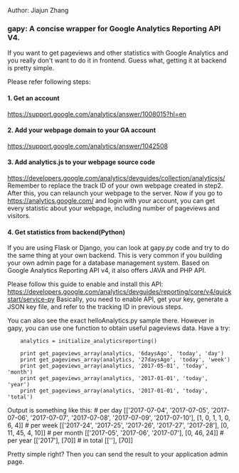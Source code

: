 Author: Jiajun Zhang

### gapy: A concise wrapper for Google Analytics Reporting API V4.

If you want to get pageviews and other statistics with Google Analytics and you really don't 
want to do it in frontend. Guess what, getting it at backend is pretty simple.

Please refer following steps:

#### 1. Get an account

https://support.google.com/analytics/answer/1008015?hl=en

#### 2. Add your webpage domain to your GA account

https://support.google.com/analytics/answer/1042508

#### 3. Add analytics.js to your webpage source code

https://developers.google.com/analytics/devguides/collection/analyticsjs/
Remember to replace the track ID of your own webpage created in step2. After this, you can 
relaunch your webpage to the server.
Now if you go to https://analytics.google.com/ and login with your account, you can get
every statistic about your webpage, including number of pageviews and visitors.

#### 4. Get statistics from backend(Python)
If you are using Flask or Django, you can look at gapy.py code and try to do the same thing
at your own backend. This is very common if you building your own admin page for a database
management system. Based on Google Analytics Reporting API v4, it also offers JAVA and PHP API. 

Please follow this guide to enable and install this API:
https://developers.google.com/analytics/devguides/reporting/core/v4/quickstart/service-py
Basically, you need to enable API, get your key, generate a JSON key file, and refer to the 
tracking ID in previous steps.

You can also see the exact helloAnalytics.py sample there. However in gapy, you can use one
function to obtain useful pageviews data. Have a try:

		analytics = initialize_analyticsreporting()

		print get_pageviews_array(analytics, '6daysAgo', 'today', 'day')
		print get_pageviews_array(analytics, '27daysAgo', 'today', 'week')
		print get_pageviews_array(analytics, '2017-05-01', 'today', 'month')
		print get_pageviews_array(analytics, '2017-01-01', 'today', 'year')
		print get_pageviews_array(analytics, '2017-01-01', 'today', 'total')
		
Output is something like this:
		# per day
		[['2017-07-04', '2017-07-05', '2017-07-06', '2017-07-07', '2017-07-08', '2017-07-09', '2017-07-10'], [1, 0, 1, 1, 0, 6, 4]]
		# per week
		[['2017-24', '2017-25', '2017-26', '2017-27', '2017-28'], [0, 11, 45, 4, 10]]
		# per month
		[['2017-05', '2017-06', '2017-07'], [0, 46, 24]]
		# per year
		[['2017'], [70]]
		# in total
		[[''], [70]]
		
Pretty simple right? Then you can send the result to your application admin page.



